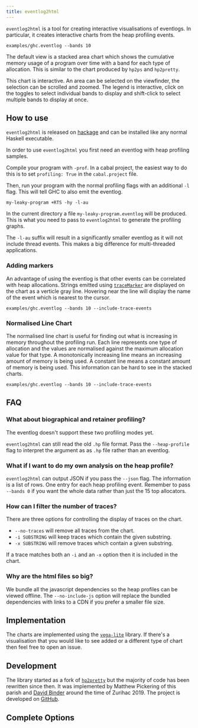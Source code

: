 ```yaml
---
title: eventlog2html
---
```


`eventlog2html` is a tool for creating interactive visualisations of eventlogs. In particular, it creates
interactive charts from the heap profiling events.

```{.eventlog traces=False }
examples/ghc.eventlog --bands 10
```

The default view is a stacked area chart which shows the cumulative memory
usage of a program over time with a band for each type of allocation.
This is similar to the chart produced by `hp2ps` and `hp2pretty`.

This chart is interactive. An area can be selected on the viewfinder, the
selection can be scrolled and zoomed. The legend is interactive, click on the
toggles to select individual bands to display and shift-click to select multiple
bands to display at once.

## How to use

`eventlog2html` is released on [hackage](https://hackage.haskell.org/package/eventlog2html) and can be installed like any normal Haskell executable.

In order to use `eventlog2html` you first need an eventlog with heap profiling
samples.

Compile your program with `-prof`. In a cabal project, the easiest way to
do this is to set `profiling: True` in the `cabal.project` file.

Then, run your program with the normal profiling flags with an additional `-l`
flag. This will tell GHC to also emit the eventlog.

```
my-leaky-program +RTS -hy -l-au
```

In the current directory a file `my-leaky-program.eventlog` will be produced.
This is what you need to pass to `eventlog2html` to generate the profiling
graphs.


<div class="alert alert-info" role="alert">

The `-l-au` suffix will result in a significantly smaller eventlog
as it will not include thread events. This makes a big difference for
multi-threaded applications.

</div>

### Adding markers

An advantage of using the eventlog is that other events can be correlated with
heap allocations. Strings emitted using [`traceMarker`](http://hackage.haskell.org/package/base-4.12.0.0/docs/Debug-Trace.html#v:traceMarker) are displayed on the
chart as a verticle gray line. Hovering near the line will display the name of
the event which is nearest to the cursor.

```{.eventlog traces=True }
examples/ghc.eventlog --bands 10 --include-trace-events
```

### Normalised Line Chart

The normalised line chart is useful for finding out what is increasing in
memory throughout the profiling run. Each line represents one type of allocation
and the values are normalised against the maximum allocation value for that
type. A monotonically increasing line means an increasing amount of memory is
being used. A constant line means a constant amount of memory is being used.
This information can be hard to see in the stacked charts.

```{.eventlog type=line}
examples/ghc.eventlog --bands 10 --include-trace-events
```

## FAQ

### What about biographical and retainer profiling?

The eventlog doesn't support these two profiling modes yet.

`eventlog2html` can still read the old `.hp` file format. Pass the
`--heap-profile` flag to interpret the argument as as `.hp` file rather than
an eventlog.

### What if I want to do my own analysis on the heap profile?

`eventlog2html` can output JSON if you pass the `--json` flag. The information
is a list of rows. One entry for each heap profiling event. Remember to pass
`--bands 0` if you want the whole data rather than just the 15 top allocators.

### How can I filter the number of traces?

There are three options for controlling the display of traces on the chart.

* `--no-traces` will remove all traces from the chart.
* `-i SUBSTRING` will keep traces which contain the given substring.
* `-x SUBSTRING` will remove traces which contain a given substring.

If a trace matches both an `-i` and an `-x` option then it is included in the
chart.

### Why are the html files so big?

We bundle all the javascript dependencies so the heap profiles can be
viewed offline. The `--no-include-js` option will replace the bundled dependencies with links to a CDN if you prefer a smaller file size.

## Implementation

The charts are implemented using the [`vega-lite`](https://vega.github.io/vega-lite/) library. If there's a visualisation that you would like to see added or a
different type of chart then feel free to open an issue.

## Development

The library started as a fork of [`hp2pretty`](https://hackage.haskell.org/package/hp2pretty) but the majority of code has been rewritten since then. It was
implemented by Matthew Pickering of this parish and [David Binder](https://github.com/BinderDavid) around the time of Zurihac 2019.
The project is developed on [GitHub](https://github.com/mpickering/eventlog2html).

## Complete Options

```{.help}
```




